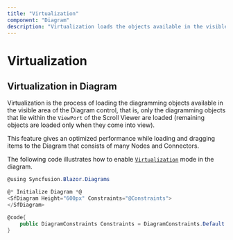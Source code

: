 ```yaml
---
title: "Virtualization"
component: "Diagram"
description: "Virtualization loads the objects available in the visible area of diagram control"
---
```


# Virtualization

## Virtualization in Diagram

Virtualization is the process of loading the diagramming objects available in the visible area of the Diagram control, that is, only the diagramming objects that lie within the `ViewPort` of the Scroll Viewer are loaded (remaining objects are loaded only when they come into view).

This feature gives an optimized performance while loading and dragging items to the Diagram that consists of many Nodes and Connectors.

The following code illustrates how to enable [`Virtualization`](https://help.syncfusion.com/cr/blazor/Syncfusion.Blazor.Diagrams.DiagramConstraints.html) mode in the diagram.

```csharp
@using Syncfusion.Blazor.Diagrams

@* Initialize Diagram *@
<SfDiagram Height="600px" Constraints="@Constraints">
</SfDiagram>

@code{
    public DiagramConstraints Constraints = DiagramConstraints.Default | DiagramConstraints.Virtualization;
}

```
